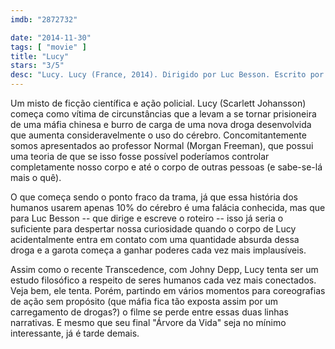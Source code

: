 ```yaml
---
imdb: "2872732"

date: "2014-11-30"
tags: [ "movie" ]
title: "Lucy"
stars: "3/5"
desc: "Lucy. Lucy (France, 2014). Dirigido por Luc Besson. Escrito por Luc Besson. Com Scarlett Johansson, Morgan Freeman, Min-sik Choi, Amr Waked, Julian Rhind-Tutt, Pilou Asbæk, Analeigh Tipton, Nicolas Phongpheth, Jan Oliver Schroeder."
---
```

Um misto de ficção científica e ação policial. Lucy (Scarlett Johansson) começa como vítima de circunstâncias que a levam a se tornar prisioneira de uma máfia chinesa e burro de carga de uma nova droga desenvolvida que aumenta consideravelmente o uso do cérebro. Concomitantemente somos apresentados ao professor Normal (Morgan Freeman), que possui uma teoria de que se isso fosse possível poderíamos controlar completamente nosso corpo e até o corpo de outras pessoas (e sabe-se-lá mais o quê).

O que começa sendo o ponto fraco da trama, já que essa história dos humanos usarem apenas 10% do cérebro é uma falácia conhecida, mas que para Luc Besson -- que dirige e escreve o roteiro -- isso já seria o suficiente para despertar nossa curiosidade quando o corpo de Lucy acidentalmente entra em contato com uma quantidade absurda dessa droga e a garota começa a ganhar poderes cada vez mais implausíveis.

Assim como o recente Transcedence, com Johny Depp, Lucy tenta ser um estudo filosófico a respeito de seres humanos cada vez mais conectados. Veja bem, ele tenta. Porém, partindo em vários momentos para coreografias de ação sem propósito (que máfia fica tão exposta assim por um carregamento de drogas?) o filme se perde entre essas duas linhas narrativas. E mesmo que seu final "Árvore da Vida" seja no mínimo interessante, já é tarde demais.
